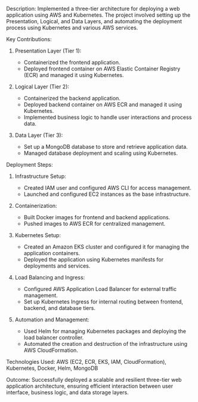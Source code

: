 Description: Implemented a three-tier architecture for deploying a web application using AWS and Kubernetes. The project involved setting up the Presentation, Logical, and Data Layers, and automating the deployment process using Kubernetes and various AWS services.

Key Contributions:

1. Presentation Layer (Tier 1): 
   - Containerized the frontend application.
   - Deployed frontend container on AWS Elastic Container Registry (ECR) and managed it using Kubernetes.

2. Logical Layer (Tier 2):
   - Containerized the backend application.
   - Deployed backend container on AWS ECR and managed it using Kubernetes.
   - Implemented business logic to handle user interactions and process data.

3. Data Layer (Tier 3):
   - Set up a MongoDB database to store and retrieve application data.
   - Managed database deployment and scaling using Kubernetes.

Deployment Steps:
1. Infrastructure Setup:
   - Created IAM user and configured AWS CLI for access management.
   - Launched and configured EC2 instances as the base infrastructure.
   
2. Containerization:
   - Built Docker images for frontend and backend applications.
   - Pushed images to AWS ECR for centralized management.
   
3. Kubernetes Setup:
   - Created an Amazon EKS cluster and configured it for managing the application containers.
   - Deployed the application using Kubernetes manifests for deployments and services.
   
4. Load Balancing and Ingress:
   - Configured AWS Application Load Balancer for external traffic management.
   - Set up Kubernetes Ingress for internal routing between frontend, backend, and database tiers.
   
5. Automation and Management:
   - Used Helm for managing Kubernetes packages and deploying the load balancer controller.
   - Automated the creation and destruction of the infrastructure using AWS CloudFormation.

Technologies Used: AWS (EC2, ECR, EKS, IAM, CloudFormation), Kubernetes, Docker, Helm, MongoDB

Outcome: Successfully deployed a scalable and resilient three-tier web application architecture, ensuring efficient interaction between user interface, business logic, and data storage layers.
